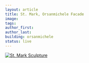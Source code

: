 ```yaml
---
layout: article
title: St. Mark, Orsanmichele Facade
image: 
tags:
author_first:
author_last:
building: orsanmichele
status: live
---
```

<a href="https://sketchfab.com/FLAW?utm_medium=embed&utm_campaign=share-popup&utm_content=bd677676d5a645b2bcec8f59bdb8e154" title="Redirect to St. Mark Sculpture">
    <img src="/assets/images/mark_orsanmichele.png" alt="St. Mark Sculpture" />
